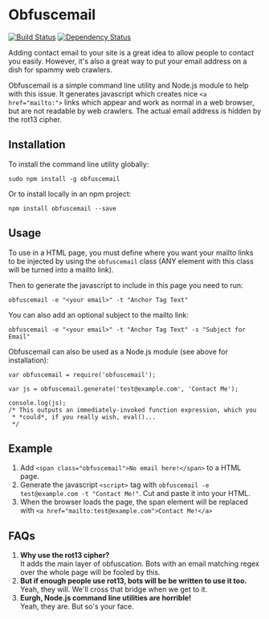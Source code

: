 Obfuscemail
===========

[![Build Status](https://travis-ci.org/mhemmings/obfuscemail.svg?branch=master)](https://travis-ci.org/mhemmings/obfuscemail)
[![Dependency Status](https://david-dm.org/mhemmings/obfuscemail.svg)](https://david-dm.org/mhemmings/obfuscemail)


Adding contact email to your site is a great idea to allow people to contact
you easily. However, it's also a great way to put your email address on a dish
for spammy web crawlers.

Obfuscemail is a simple command line utility and Node.js module to help with
this issue. It generates javascript which creates nice `<a href="mailto:">`
links which appear and work as normal in a web browser, but are not readable by
web crawlers. The actual email address is hidden by the rot13 cipher.

## Installation

To install the command line utility globally:

    sudo npm install -g obfuscemail

Or to install locally in an npm project:

    npm install obfuscemail --save

## Usage

To use in a HTML page, you must define where you want your mailto links to be
injected by using the `obfuscemail` class (ANY element with this class will be
turned into a mailto link).

Then to generate the javascript to include in this page you need to run:

    obfuscemail -e "<your email>" -t "Anchor Tag Text"

You can also add an optional subject to the mailto link:

    obfuscemail -e "<your email>" -t "Anchor Tag Text" -s "Subject for Email"

Obfuscemail can also be used as a Node.js module (see above for installation):

    var obfuscemail = require('obfuscemail');

	var js = obfuscemail.generate('test@example.com', 'Contact Me');

  	console.log(js);
  	/* This outputs an immediately-invoked function expression, which you
  	 * *could*, if you really wish, eval()...
  	 */

## Example

1. Add `<span class="obfuscemail">No email here!</span>` to a HTML page.
2. Generate the javascript `<script>` tag with `obfuscemail -e test@example.com
-t "Contact Me!"`. Cut and paste it into your HTML.
3. When the browser loads the page, the span element will be replaced with
`<a href="mailto:test@example.com">Contact Me!</a>`

## FAQs

1. **Why use the rot13 cipher?**  
It adds the main layer of obfuscation. Bots with an email matching regex over
the whole page will be fooled by this.
2. **But if enough people use rot13, bots will be be written to use it too.**  
Yeah, they will. We'll cross that bridge when we get to it.
3. **Eurgh, Node.js command line utilities are horrible!**  
Yeah, they are. But so's your face.

